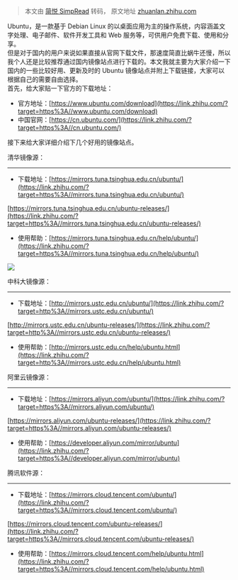> 本文由 [简悦 SimpRead](http://ksria.com/simpread/) 转码， 原文地址 [zhuanlan.zhihu.com](https://zhuanlan.zhihu.com/p/150502513)

Ubuntu，是一款基于 Debian Linux 的以桌面应用为主的操作系统，内容涵盖文字处理、电子邮件、软件开发工具和 Web 服务等，可供用户免费下载、使用和分享。  
但是对于国内的用户来说如果直接从官网下载文件，那速度简直比蜗牛还慢，所以我个人还是比较推荐通过国内镜像站点进行下载的。本文我就主要为大家介绍一下国内的一些比较好用、更新及时的 Ubuntu 镜像站点并附上下载链接，大家可以根据自己的需要自由选择。  
首先，给大家贴一下官方的下载地址：

*   官方地址：[https://www.ubuntu.com/download](https://link.zhihu.com/?target=https%3A//www.ubuntu.com/download)
*   中国官网：[https://cn.ubuntu.com/](https://link.zhihu.com/?target=https%3A//cn.ubuntu.com/)

接下来给大家详细介绍下几个好用的镜像站点。  

清华镜像源：  

---------

*   下载地址：[https://mirrors.tuna.tsinghua.edu.cn/ubuntu/](https://link.zhihu.com/?target=https%3A//mirrors.tuna.tsinghua.edu.cn/ubuntu/)

[https://mirrors.tuna.tsinghua.edu.cn/ubuntu-releases/](https://link.zhihu.com/?target=https%3A//mirrors.tuna.tsinghua.edu.cn/ubuntu-releases/)  

*   使用帮助：[https://mirrors.tuna.tsinghua.edu.cn/help/ubuntu/](https://link.zhihu.com/?target=https%3A//mirrors.tuna.tsinghua.edu.cn/help/ubuntu/)

![](https://pic4.zhimg.com/v2-547d054ddda3b6c286f91a410cd8244f_r.jpg)

  
中科大镜像源：  

-------------

*   下载地址：[http://mirrors.ustc.edu.cn/ubuntu/](https://link.zhihu.com/?target=http%3A//mirrors.ustc.edu.cn/ubuntu/)

[http://mirrors.ustc.edu.cn/ubuntu-releases/](https://link.zhihu.com/?target=http%3A//mirrors.ustc.edu.cn/ubuntu-releases/)  

*   使用帮助：[http://mirrors.ustc.edu.cn/help/ubuntu.html](https://link.zhihu.com/?target=http%3A//mirrors.ustc.edu.cn/help/ubuntu.html)

阿里云镜像源：  

----------

*   下载地址：[https://mirrors.aliyun.com/ubuntu/](https://link.zhihu.com/?target=https%3A//mirrors.aliyun.com/ubuntu/)

[https://mirrors.aliyun.com/ubuntu-releases/](https://link.zhihu.com/?target=https%3A//mirrors.aliyun.com/ubuntu-releases/)  

*   使用帮助：[https://developer.aliyun.com/mirror/ubuntu](https://link.zhihu.com/?target=https%3A//developer.aliyun.com/mirror/ubuntu)

腾讯软件源：  

---------

*   下载地址：[https://mirrors.cloud.tencent.com/ubuntu/](https://link.zhihu.com/?target=https%3A//mirrors.cloud.tencent.com/ubuntu/)

[https://mirrors.cloud.tencent.com/ubuntu-releases/](https://link.zhihu.com/?target=https%3A//mirrors.cloud.tencent.com/ubuntu-releases/)  

*   使用帮助：[https://mirrors.cloud.tencent.com/help/ubuntu.html](https://link.zhihu.com/?target=https%3A//mirrors.cloud.tencent.com/help/ubuntu.html)